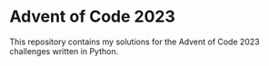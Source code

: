 # Advent of Code 2023

This repository contains my solutions for the Advent of Code 2023 challenges written in Python.
